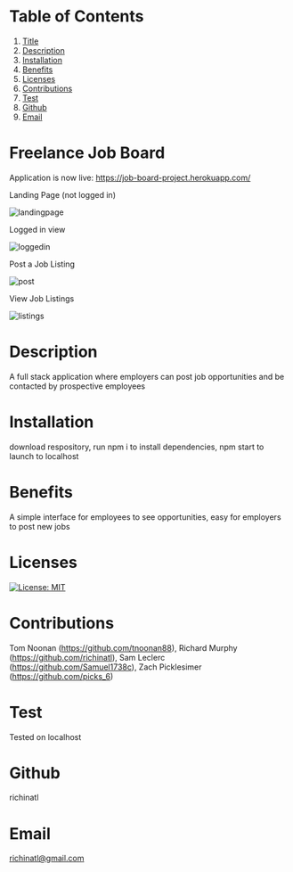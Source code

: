 # Table of Contents
  1. [Title](#Title)
  2. [Description](#Description)
  3. [Installation](#Installation)
  4. [Benefits](#Benefits)
  5. [Licenses](#Licenses)
  6. [Contributions](#Contributions)
  7. [Test](#Test)
  8. [Github](#Github)
  9. [Email](#Email)
  
# Freelance Job Board
Application is now live: https://job-board-project.herokuapp.com/

Landing Page (not logged in)

![landingpage](https://user-images.githubusercontent.com/95437073/163683548-2eb92b96-aa02-4661-9bc4-12e995f65928.JPG)

Logged in view

![loggedin](https://user-images.githubusercontent.com/95437073/163683561-f1b5d295-655f-4988-8725-2492fef37806.JPG)

Post a Job Listing

![post](https://user-images.githubusercontent.com/95437073/163683568-5093ea7f-384a-4a45-9231-2a6e4fde7977.JPG)


View Job Listings

![listings](https://user-images.githubusercontent.com/95437073/163683585-d58c99cb-1e3d-4a44-bd58-f4f6bf123b73.JPG)

# Description
A full stack application where employers can post job opportunities and be contacted by prospective employees
# Installation
download respository, run npm i to install dependencies, npm start to launch to localhost
# Benefits
A simple interface for employees to see opportunities, easy for employers to post new jobs
# Licenses
[![License: MIT](https://img.shields.io/badge/License-MIT-yellow.svg)](https://opensource.org/licenses/MIT)
# Contributions
Tom Noonan (https://github.com/tnoonan88), Richard Murphy (https://github.com/richinatl), Sam Leclerc (https://github.com/Samuel1738c), Zach Picklesimer (https://github.com/picks_6)
# Test
Tested on localhost
# Github
richinatl
# Email
richinatl@gmail.com
